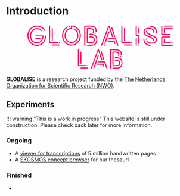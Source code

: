 # Introduction

<!-- ![GLOBALISE G](static/globalise_g.svg) -->
<p style="text-align: center">
<img src="static/globalise.svg" alt="GLOBALISE G" width="80%"/> <br>
<img src="static/globalise_lab.svg" alt="GLOBALISE G" width="25%"/>
</p>




**GLOBALISE** is a research project funded by the [The Netherlands Organization for Scientific Research (NWO)](https://www.nwo.nl/en).

## Experiments

!!! warning "This is a work in progress"
    This website is still under construction. Please check back later for more information.

### Ongoing


- A [viewer for transcriptions](ongoing-experiments/htr-viewer.md) of 5 million handwritten pages
- A [SKOSMOS concept browser](https://vocabulary.globalise.dev.diginfra.net/) for our thesauri


### Finished

- 
